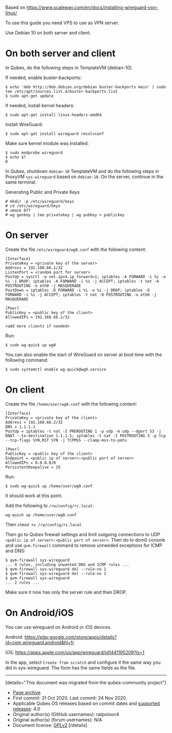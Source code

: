 Based on <https://www.scaleway.com/en/docs/installing-wireguard-vpn-linux/>

To use this guide you need VPS to use as VPN server.

Use Debian 10 on both server and client.

# On both server and client

In Qubes, do the following steps in TemplateVM (debian-10).

If needed, enable buster-backports:

```
$ echo 'deb http://deb.debian.org/debian buster-backports main' | sudo tee /etc/apt/sources.list.d/buster-backports.list
$ sudo apt-get update
```

If needed, install kernel headers:

```
$ sudo apt-get install linux-headers-amd64
```

Install WireGuard:

```
$ sudo apt-get install wireguard resolvconf
```

Make sure kernel module was installed:

```
$ sudo modprobe wireguard
$ echo $?
0
```

In Qubes, shutdown `debian-10` TemplateVM and do the following steps in ProxyVM `sys-wireguard` based on `debian-10`. On the server, continue in the same terminal.

Generating Public and Private Keys

```
# mkdir -p /etc/wireguard/keys
# cd /etc/wireguard/keys
# umask 077
# wg genkey | tee privatekey | wg pubkey > publickey
```

# On server

Create the file `/etc/wireguard/wg0.conf` with the following content:

```
[Interface]
PrivateKey = <private key of the server>
Address = 192.168.66.1/32
ListenPort = <random port for server>
PostUp = sysctl -w net.ipv4.ip_forward=1; iptables -A FORWARD -i %i -o %i -j DROP; iptables -A FORWARD -i %i -j ACCEPT; iptables -t nat -A POSTROUTING -o eth0 -j MASQUERADE
PostDown = iptables -D FORWARD -i %i -o %i -j DROP; iptables -D FORWARD -i %i -j ACCEPT; iptables -t nat -D POSTROUTING -o eth0 -j MASQUERADE

[Peer]
PublicKey = <public key of the client>
AllowedIPs = 192.168.66.2/32

<add more clients if needed>
```

Run:

```
$ sudo wg-quick up wg0
```

You can also enable the start of WireGuard on server at boot time with the following command:

```
$ sudo systemctl enable wg-quick@wg0.service
```

# On client

Create the file `/home/user/wg0.conf` with the following content:

```
[Interface]
PrivateKey = <private key of the client>
Address = 192.168.66.2/32
DNS = 1.1.1.1
PostUp = iptables -t nat -I PREROUTING 1 -p udp -m udp --dport 53 -j DNAT --to-destination 1.1.1.1; iptables -t nat -I POSTROUTING 3 -p tcp --tcp-flags SYN,RST SYN -j TCPMSS --clamp-mss-to-pmtu

[Peer]
PublicKey = <public key of the client>
Endpoint = <public ip of server>:<public port of server>
AllowedIPs = 0.0.0.0/0
PersistentKeepalive = 25
```

Run:

```
$ sudo wg-quick up /home/user/wg0.conf
```

It should work at this point.

Add the following to `/rw/config/rc.local`:

```
wg-quick up /home/user/wg0.conf
```

Then `chmod +x /rw/config/rc.local`

Then go to Qubes firewall settings and limit outgoing connections to UDP `<public ip of server>:<public port of server>`. Then do to dom0 console and use `qvm-firewall` command to remove unneeded exceptions for ICMP and DNS:

```
$ qvm-firewall sys-wireguard
... 4 rules, including unwanted DNS and ICMP rules ...
$ qvm-firewall sys-wireguard del --rule-no 1
$ qvm-firewall sys-wireguard del --rule-no 1
$ qvm-firewall sys-wireguard
... 2 rules ...
```

Make sure it now has only the server rule and then DROP.

# On Android/iOS

You can use wireguard on Android or iOS devices.

Android: <https://play.google.com/store/apps/details?id=com.wireguard.android&hl=fr>

iOS: <https://apps.apple.com/us/app/wireguard/id1441195209?ls=1>

In the app, select `Create from scratch` and configure it the same way you did in sys-wireguard. The form has the same fields as the file.

------------------------------------------------------------------------

[details="This document was migrated from the qubes-community project"]
- [Page archive](https://github.com/Qubes-Community/Contents/blob/master/docs/wireguard/README.md)
- First commit: 31 Oct 2020. Last commit: 24 Nov 2020.
- Applicable Qubes OS releases based on commit dates and [supported releases](https://www.qubes-os.org/doc/supported-releases/): 4.0
- Original author(s) (GitHub usernames): ratpoison4
- Original author(s) (forum usernames): N/A
- Document license: [GPLv2](https://www.gnu.org/licenses/old-licenses/gpl-2.0.html)
[/details]

<div data-theme-toc="true"> </div>
